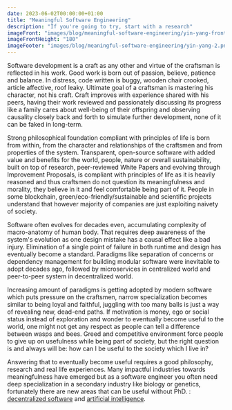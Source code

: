 ```yaml
---
date: 2023-06-02T00:00:00+01:00
title: "Meaningful Software Engineering"
description: "If you're going to try, start with a research"
imageFront: "images/blog/meaningful-software-engineering/yin-yang-front.png"
imageFrontHeight: "180"
imageFooter: "images/blog/meaningful-software-engineering/yin-yang-2.png"
---
```


Software development is a craft as any other and virtue of the craftsman is reflected in his work.
Good work is born out of passion, believe, patience and balance. In distress, code written is buggy, wooden chair crooked,
article affective, roof leaky. Ultimate goal of a craftsman is mastering his character, not his craft. Craft improves with
experience shared with his peers, having their work reviewed and passionately discussing its progress like a family cares about
well-being of their offspring and observing causality closely back and forth to simulate further development, none of it
can be faked in long-term.

Strong philosophical foundation compliant with principles of life is born from within, from the character and
relationships of the craftsmen and from properties of the system. Transparent, open-source software with added value
and benefits for the world, people, nature or overall sustainability, built on top of research, peer-reviewed White
Papers and evolving through Improvement Proposals, is compliant with principles of life as it is heavily reasoned and
thus craftsmen do not question its meaningfulness and morality, they believe in it and feel comfortable being part of it.
People in some blockchain, green/eco-friendly/sustainable and scientific projects understand that however majority of
companies are just exploiting naivety of society.

Software often evolves for decades even, accumulating complexity of macro-anatomy of human body.
That requires deep awareness of the system's evolution as one design mistake has a causal effect like a bad injury.
Elimination of a single point of failure in both runtime and design has eventually become a standard.
Paradigms like separation of concerns or dependency management for building modular software were inevitable
to adopt decades ago, followed by microservices in centralized world and peer-to-peer system in decentralized world.

Increasing amount of paradigms is getting adopted by modern software which puts pressure on the craftsmen, narrow specialization
becomes similar to being loyal and faithful, juggling with too many balls is just a way of revealing new, dead-end paths.
If motivation is money, ego or social status instead of exploration and wonder to eventually become useful to the world,
one might not get any respect as people can tell a difference between wasps and bees. Greed and competitive environment
force people to give up on usefulness while being part of society, but the right question is and always will be:
how can I be useful to the society which I live in? 

Answering that to eventually become useful requires a good philosophy, research and real life experiences.
Many impactful industries towards meaningfulness have emerged but as a software engineer you often need deep specialization
in a secondary industry like biology or genetics, fortunately there are new areas that can be useful without PhD. : 
[decentralized software](../in-the-footsteps-of-decentralization) and
[artificial intelligence](../ethical-dilemmas-of-ai).
